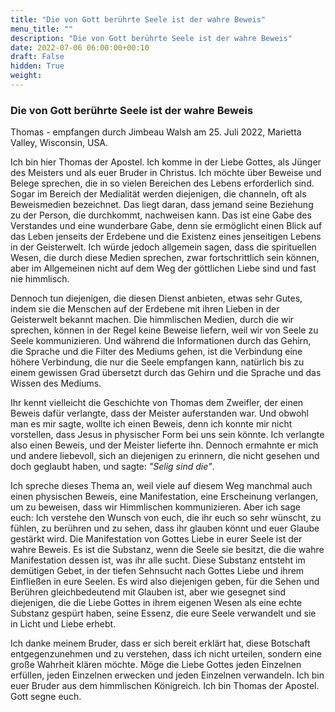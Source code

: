```yaml
---
title: "Die von Gott berührte Seele ist der wahre Beweis"
menu_title: ""
description: "Die von Gott berührte Seele ist der wahre Beweis"
date: 2022-07-06 06:00:00+00:10
draft: False
hidden: True
weight:
---
```

### Die von Gott berührte Seele ist der wahre Beweis

Thomas - empfangen durch Jimbeau Walsh am 25. Juli 2022, Marietta Valley, Wisconsin, USA.

Ich bin hier Thomas der Apostel. Ich komme in der Liebe Gottes, als Jünger des Meisters und als euer Bruder in Christus. Ich möchte über Beweise und Belege sprechen, die in so vielen Bereichen des Lebens erforderlich sind. Sogar im Bereich der Medialität werden diejenigen, die channeln, oft als Beweismedien bezeichnet. Das liegt daran, dass jemand seine Beziehung zu der Person, die durchkommt, nachweisen kann. Das ist eine Gabe des Verstandes und eine wunderbare Gabe, denn sie ermöglicht einen Blick auf das Leben jenseits der Erdebene und die Existenz eines jenseitigen Lebens in der Geisterwelt. Ich würde jedoch allgemein sagen, dass die spirituellen Wesen, die durch diese Medien sprechen, zwar fortschrittlich sein können, aber im Allgemeinen nicht auf dem Weg der göttlichen Liebe sind und fast nie himmlisch. 

Dennoch tun diejenigen, die diesen Dienst anbieten, etwas sehr Gutes, indem sie die Menschen auf der Erdebene mit ihren Lieben in der Geisterwelt bekannt machen. Die himmlischen Medien, durch die wir sprechen, können in der Regel keine Beweise liefern, weil wir von Seele zu Seele kommunizieren. Und während die Informationen durch das Gehirn, die Sprache und die Filter des Mediums gehen, ist die Verbindung eine höhere Verbindung, die nur die Seele empfangen kann, natürlich bis zu einem gewissen Grad übersetzt durch das Gehirn und die Sprache und das Wissen des Mediums.

Ihr kennt vielleicht die Geschichte von Thomas dem Zweifler, der einen Beweis dafür verlangte, dass der Meister auferstanden war. Und obwohl man es mir sagte, wollte ich einen Beweis, denn ich konnte mir nicht vorstellen, dass Jesus in physischer Form bei uns sein könnte. Ich verlangte also einen Beweis, und der Meister lieferte ihn. Dennoch ermahnte er mich und andere liebevoll, sich an diejenigen zu erinnern, die nicht gesehen und doch geglaubt haben, und sagte: *"Selig sind die"*. 

Ich spreche dieses Thema an, weil viele auf diesem Weg manchmal auch einen physischen Beweis, eine Manifestation, eine Erscheinung verlangen, um zu beweisen, dass wir Himmlischen kommunizieren. Aber ich sage euch: Ich verstehe den Wunsch von euch, die ihr euch so sehr wünscht, zu fühlen, zu berühren und zu sehen, dass ihr glauben könnt und euer Glaube gestärkt wird. Die Manifestation von Gottes Liebe in eurer Seele ist der wahre Beweis. Es ist die Substanz, wenn die Seele sie besitzt, die die wahre Manifestation dessen ist, was ihr alle sucht. Diese Substanz entsteht im demütigen Gebet, in der tiefen Sehnsucht nach Gottes Liebe und ihrem Einfließen in eure Seelen. Es wird also diejenigen geben, für die Sehen und Berühren gleichbedeutend mit Glauben ist, aber wie gesegnet sind diejenigen, die die Liebe Gottes in ihrem eigenen Wesen als eine echte Substanz gespürt haben, seine Essenz, die eure Seele verwandelt und sie in Licht und Liebe erhebt.

Ich danke meinem Bruder, dass er sich bereit erklärt hat, diese Botschaft entgegenzunehmen und zu verstehen, dass ich nicht urteilen, sondern eine große Wahrheit klären möchte. Möge die Liebe Gottes jeden Einzelnen erfüllen, jeden Einzelnen erwecken und jeden Einzelnen verwandeln. Ich bin euer Bruder aus dem himmlischen Königreich. Ich bin Thomas der Apostel. Gott segne euch.
